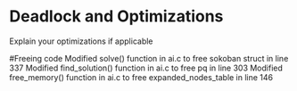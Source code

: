 # Deadlock and Optimizations

Explain your optimizations if applicable

#Freeing code
Modified solve() function in ai.c to free sokoban struct in line 337
Modified find_solution() function in ai.c to free pq in line 303
Modified free_memory() function in ai.c to free expanded_nodes_table in line 146
